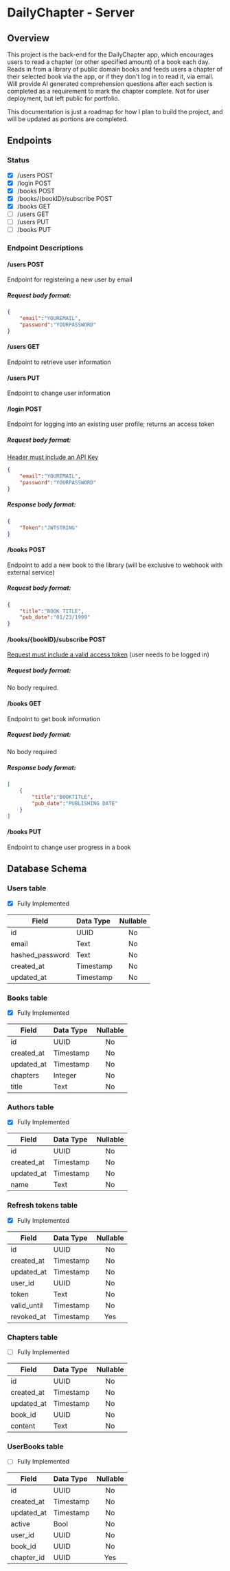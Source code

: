 # DailyChapter - Server
## Overview
This project is the back-end for the DailyChapter app, which encourages users to read a chapter (or other specified amount) of a book each day. Reads in from a library of public domain books and feeds users a chapter of their selected book via the app, or if they don't log in to read it, via email. Will provide AI generated comprehension questions after each section is completed as a requirement to mark the chapter complete. Not for user deployment, but left public for portfolio.

This documentation is just a roadmap for how I plan to build the project, and will be updated as portions are completed.

## Endpoints
### Status
- [x] /users POST
- [x] /login POST
- [x] /books POST
- [x] /books/{bookID}/subscribe POST
- [x] /books GET
- [ ] /users GET
- [ ] /users PUT
- [ ] /books PUT

### Endpoint Descriptions
#### /users POST

Endpoint for registering a new user by email

##### Request body format:
```json
{
    "email":"YOUREMAIL", 
    "password":"YOURPASSWORD"
}
```

#### /users GET

Endpoint to retrieve user information

#### /users PUT

Endpoint to change user information

#### /login POST

Endpoint for logging into an existing user profile; returns an access token

##### Request body format:
<u>Header must include an API Key</u>
```json
{
    "email":"YOUREMAIL",
    "password":"YOURPASSWORD"
}
```
##### Response body format:
```json
{
    "Token":"JWTSTRING"
}
```

#### /books POST 

Endpoint to add a new book to the library (will be exclusive to webhook with external service)

##### Request body format:
```json
{
    "title":"BOOK TITLE",
    "pub_date":"01/23/1999"
}
```

#### /books/{bookID}/subscribe POST 

<u>Request must include a valid access token</u> (user needs to be logged in)

##### Request body format:

No body required.

#### /books GET

Endpoint to get book information

##### Request body format:

No body required

##### Response body format:

```json
[
    {
        "title":"BOOKTITLE",
        "pub_date":"PUBLISHING DATE"
    }
]
```

#### /books PUT

Endpoint to change user progress in a book

## Database Schema

### Users table
- [x] Fully Implemented

| Field          | Data Type | Nullable |
|----------------|:----------|:--------:|
|id              |UUID       | No       |
|email           |Text       | No       |
|hashed_password |Text       | No       |
|created_at      |Timestamp  | No       |
|updated_at      |Timestamp  | No       |

### Books table
- [x] Fully Implemented

| Field      | Data Type | Nullable |
|------------|:----------|:--------:|
|id          |UUID       | No       |
|created_at  |Timestamp  | No       |
|updated_at  |Timestamp  | No       |
|chapters    |Integer    | No       |
|title       |Text       | No       |

### Authors table
- [x] Fully Implemented

| Field      | Data Type | Nullable |
|------------|:----------|:--------:|
|id          |UUID       | No       |
|created_at  |Timestamp  | No       |
|updated_at  |Timestamp  | No       |
|name        |Text       | No       |

### Refresh tokens table
- [x] Fully Implemented

| Field      | Data Type | Nullable |
|------------|:----------|:--------:|
|id          |UUID       | No       |
|created_at  |Timestamp  | No       |
|updated_at  |Timestamp  | No       |
|user_id     |UUID       | No
|token       |Text       | No       |
|valid_until |Timestamp  | No       |
|revoked_at  |Timestamp  | Yes      |

### Chapters table
- [ ] Fully Implemented

| Field      | Data Type | Nullable |
|------------|:----------|:--------:|
|id          |UUID       | No       |
|created_at  |Timestamp  | No       |
|updated_at  |Timestamp  | No       |
|book_id     |UUID       | No       |
|content     |Text       | No       |

### UserBooks table
- [ ] Fully Implemented

| Field      | Data Type | Nullable |
|------------|:----------|:--------:|
|id          |UUID       | No       |
|created_at  |Timestamp  | No       |
|updated_at  |Timestamp  | No       |
|active      |Bool       | No       |
|user_id     |UUID       | No       |
|book_id     |UUID       | No       |
|chapter_id  |UUID       | Yes      |

